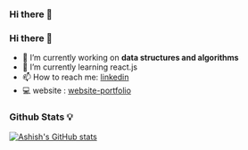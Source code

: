 ### Hi there 👋

<!--
**ashu1281/ashu1281** is a ✨ _special_ ✨ repository because its `README.md` (this file) appears on your GitHub profile.

Here are some ideas to get you started:

- 🔭 I’m currently working on ...
- 🌱 I’m currently learning ...
- 👯 I’m looking to collaborate on ...
- 🤔 I’m looking for help with ...
- 💬 Ask me about ...
- 📫 How to reach me: ...
- 😄 Pronouns: ...
- ⚡ Fun fact: ...
-->
### Hi there 👋


- 🔭 I’m currently working on **data structures and algorithms**
- 🌱 I’m currently learning react.js
- 📫 How to reach me: [linkedin](https://www.linkedin.com/in/ashishggaikwad/)
- 💻 website : [website-portfolio](https://ashishgaikwad.me)
### Github Stats 💡
[![Ashish's GitHub stats](https://github-readme-stats.vercel.app/api?username=ashu1281&theme=dark)](https://github.com/ashu1281/github-readme-stats)

<!-- (url)### Leetcode Profile [(🔗link)](https://leetcode.com/waykarshubham/) -->


<!--   [![shubham's LeetCode stats](https://leetcode-stats-six.vercel.app/?username=waykarshubham&theme=dark)](https://github.com/KnlnKS/leetcode-stats) -->

